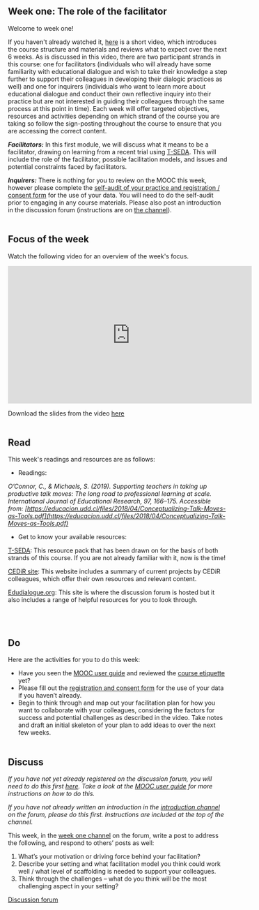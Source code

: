 ## Week one: The role of the facilitator


Welcome to week one!


If you haven't already watched it, [here](https://mbrugha.github.io/course-in-a-box/modules/introduction/introduction/) is a short video, which introduces the course structure and materials and reviews what to expect over the next 6 weeks. As is discussed in this video, there are two participant strands in this course: one for facilitators (individuals who will already have some familiarity with educational dialogue and wish to take their knowledge a step further to support their colleagues in developing their dialogic practices as well) and one for inquirers (individuals who want to learn more about educational dialogue and conduct their own reflective inquiry into their practice but are not interested in guiding their colleagues through the same process at this point in time). Each week will offer targeted objectives, resources and activities depending on which strand of the course you are taking so follow the sign-posting throughout the course to ensure that you are accessing the correct content.


**_Facilitators:_** In this first module, we will discuss what it means to be a facilitator, drawing on learning from a recent trial using [T-SEDA](https://www.educ.cam.ac.uk/research/programmes/tseda/). This will include the role of the facilitator, possible facilitation models, and issues and potential constraints faced by facilitators.

**_Inquirers:_** There is nothing for you to review on the MOOC this week, however please complete the [self-audit of your practice and registration / consent form](https://docs.google.com/forms/d/1KvjTnqpQwO50MmuQVvDprVhPLfNH8zUYN77L7JPENfM/edit) for the use of your data. You will need to do the self-audit prior to engaging in any course materials. Please also post an introduction in the discussion forum (instructions are on [the channel](https://www.edudialogue.org/forum/mooc-self-paced/introductions-2/#post-194)).
<br/><br/>
## Focus of the week

Watch the following video for an overview of the week's focus.

<iframe width="560" height="315" src="https://www.youtube.com/embed/H-5ITUzHUfE" frameborder="0" allow="accelerometer; autoplay; clipboard-write; encrypted-media; gyroscope; picture-in-picture" allowfullscreen></iframe>

Download the slides from the video [here](https://mbrugha.github.io/course-in-a-box/img/Slides_wk1.pdf)
<br/><br/>
## Read

This week's readings and resources are as follows:

* Readings:

*O’Connor, C., & Michaels, S. (2019). Supporting teachers in taking up productive talk moves: The long road to professional learning at scale. International Journal of Educational Research, 97, 166–175. Accessible from: [https://educacion.udd.cl/files/2018/04/Conceptualizing-Talk-Moves-as-Tools.pdf](https://educacion.udd.cl/files/2018/04/Conceptualizing-Talk-Moves-as-Tools.pdf)*

* Get to know your available resources:

[T-SEDA](https://www.educ.cam.ac.uk/research/programmes/tseda/): This resource pack that has been drawn on for the basis of both strands of this course. If you are not already familiar with it, now is the time!

[CEDiR site](https://www.educ.cam.ac.uk/research/groups/cedir/): This website includes a summary of current projects by CEDiR colleagues, which offer their own resources and relevant content.

[Edudialogue.org](https://www.edudialogue.org/): This site is where the discussion forum is hosted but it also includes a range of helpful resources for you to look through.

<br/><br/>

## Do

Here are the activities for you to do this week:

* Have you seen the [MOOC user guide](https://mbrugha.github.io/course-in-a-box/modules/introduction/MOOC-user-guide/) and reviewed the [course etiquette](https://mbrugha.github.io/course-in-a-box/modules/introduction/course-etiquette/) yet?
* Please fill out the [registration and consent form](https://docs.google.com/forms/d/1KvjTnqpQwO50MmuQVvDprVhPLfNH8zUYN77L7JPENfM/edit) for the use of your data if you haven’t already. 
* Begin to think through and map out your facilitation plan for how you want to collaborate with your colleagues, considering the factors for success and potential challenges as described in the video. Take notes and draft an initial skeleton of your plan to add ideas to over the next few weeks.
<br/><br/>

## Discuss

*If you have not yet already registered on the discussion forum, you will need to do this first [here](https://www.edudialogue.org/forum/mooc-self-paced/). Take a look at the [MOOC user guide](https://mbrugha.github.io/course-in-a-box/modules/introduction/MOOC-user-guide/) for more instructions on how to do this.*

*If you have not already written an introduction in the [introduction channel](https://www.edudialogue.org/forum/mooc-self-paced/introductions-2/#post-194) on the forum, please do this first. Instructions are included at the top of the channel.*

This week, in the [week one channel](https://www.edudialogue.org/forum/mooc-self-paced/week-one-the-role-of-the-facilitator-2/#post-187) on the forum, write a post to address the following, and respond to others’ posts as well:

1. What’s your motivation or driving force behind your facilitation?
2. Describe your setting and what facilitation model you think could work well / what level of scaffolding is needed to support your colleagues.
3. Think through the challenges – what do you think will be the most challenging aspect in your setting?

<a class="btn btn-primary" href="https://www.edudialogue.org/forum/?foro=signin#038;redirect_to=https%3A%2F%2Fwww.edudialogue.org%2Fforum%2Fdialogue-mooc-on-dialogue%2F"><i class="fa fa-home"></i> Discussion forum</a>
